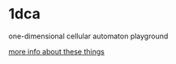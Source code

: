 # 1dca
one-dimensional cellular automaton playground

[more info about these things](https://en.wikipedia.org/wiki/Elementary_cellular_automaton)
